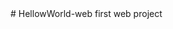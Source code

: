 <!DOCTYPE html>
<html lang="ru">
<head>
<meta charset="utf-8" />
<title>Захар Кузьмин</title>
</head>
<body>
# HellowWorld-web
first web project 
</body>
</html>

